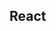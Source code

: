 

<!-- Start src/components/frontpage/index.js -->

## React

<!-- End src/components/frontpage/index.js -->


